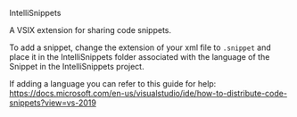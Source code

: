 IntelliSnippets

A VSIX extension for sharing code snippets.

To add a snippet, change the extension of your xml file to `.snippet` and place it in the IntelliSnippets folder associated with the language of the Snippet in the IntelliSnippets project.

If adding a language you can refer to this guide for help: https://docs.microsoft.com/en-us/visualstudio/ide/how-to-distribute-code-snippets?view=vs-2019
